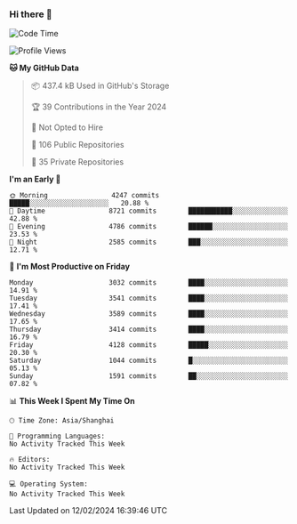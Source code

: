 ### Hi there 👋

<!--
**qbosen/qbosen** is a ✨ _special_ ✨ repository because its `README.md` (this file) appears on your GitHub profile.

Here are some ideas to get you started:

- 🔭 I’m currently working on ...
- 🌱 I’m currently learning ...
- 👯 I’m looking to collaborate on ...
- 🤔 I’m looking for help with ...
- 💬 Ask me about ...
- 📫 How to reach me: ...
- 😄 Pronouns: ...
- ⚡ Fun fact: ...
-->

<!--START_SECTION:waka-->
![Code Time](http://img.shields.io/badge/Code%20Time-2%2C111%20hrs%2036%20mins-blue)

![Profile Views](http://img.shields.io/badge/Profile%20Views-6-blue)

**🐱 My GitHub Data** 

> 📦 437.4 kB Used in GitHub's Storage 
 > 
> 🏆 39 Contributions in the Year 2024
 > 
> 🚫 Not Opted to Hire
 > 
> 📜 106 Public Repositories 
 > 
> 🔑 35 Private Repositories 
 > 
**I'm an Early 🐤** 

```text
🌞 Morning                4247 commits        █████░░░░░░░░░░░░░░░░░░░░   20.88 % 
🌆 Daytime                8721 commits        ███████████░░░░░░░░░░░░░░   42.88 % 
🌃 Evening                4786 commits        ██████░░░░░░░░░░░░░░░░░░░   23.53 % 
🌙 Night                  2585 commits        ███░░░░░░░░░░░░░░░░░░░░░░   12.71 % 
```
📅 **I'm Most Productive on Friday** 

```text
Monday                   3032 commits        ████░░░░░░░░░░░░░░░░░░░░░   14.91 % 
Tuesday                  3541 commits        ████░░░░░░░░░░░░░░░░░░░░░   17.41 % 
Wednesday                3589 commits        ████░░░░░░░░░░░░░░░░░░░░░   17.65 % 
Thursday                 3414 commits        ████░░░░░░░░░░░░░░░░░░░░░   16.79 % 
Friday                   4128 commits        █████░░░░░░░░░░░░░░░░░░░░   20.30 % 
Saturday                 1044 commits        █░░░░░░░░░░░░░░░░░░░░░░░░   05.13 % 
Sunday                   1591 commits        ██░░░░░░░░░░░░░░░░░░░░░░░   07.82 % 
```


📊 **This Week I Spent My Time On** 

```text
🕑︎ Time Zone: Asia/Shanghai

💬 Programming Languages: 
No Activity Tracked This Week

🔥 Editors: 
No Activity Tracked This Week

💻 Operating System: 
No Activity Tracked This Week
```


 Last Updated on 12/02/2024 16:39:46 UTC
<!--END_SECTION:waka-->
